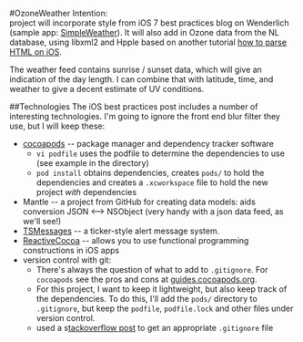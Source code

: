 #OzoneWeather
Intention:  
project will incorporate style from iOS 7 best practices blog on Wenderlich (sample app: [SimpleWeather](http://www.raywenderlich.com/55384/ios-7-best-practices-part-1)). It will also add in Ozone data from the NL database, using libxml2 and Hpple based on another tutorial [how to parse HTML on iOS](http://www.raywenderlich.com/14172/how-to-parse-html-on-ios).  

The weather feed contains sunrise / sunset data, which will give an indication of the day length. I can combine that with latitude, time, and weather to give a decent estimate of UV conditions. 

##Technologies
The iOS best practices post includes a number of interesting technologies. I'm going to ignore the front end blur filter they use, but I will keep these:

- [cocoapods](http://cocoapods.org) -- package manager and dependency tracker software
    - `vi podfile`  uses the podfile to determine the dependencies to use (see example in the directory)
    - `pod install` obtains dependencies, creates `pods/` to hold the dependencies and creates a `.xcworkspace` file to hold the new project *with* dependencies
- Mantle  -- a project from GitHub for creating data models:  aids conversion JSON <--> NSObject (very handy with a json data feed, as we'll see!)
- [TSMessages](https://github.com/toursprung/TSMessages) -- a ticker-style alert message system. 
- [ReactiveCocoa](https://github.com/Mantle/Mantle) -- allows you to use functional programming constructions in iOS apps
- version control with git:
     - There's always the question of what to add to `.gitignore`. For `cocoapods` see the pros and cons at [guides.cocoapods.org](http://guides.cocoapods.org/using/using-cocoapods.html#should-i-ignore-the-pods-directory-in-source-control).
     - For this project, I want to keep it lightweight, but also keep track of the dependencies. To do this, I'll add the `pods/` directory to `.gitignore`, but keep the `podfile`, `podfile.lock` and other files under version control.
     - used a s[tackoverflow post](http://stackoverflow.com/questions/18939421/what-should-xcode-5-gitignore-file-include) to get an appropriate `.gitignore` file
 

